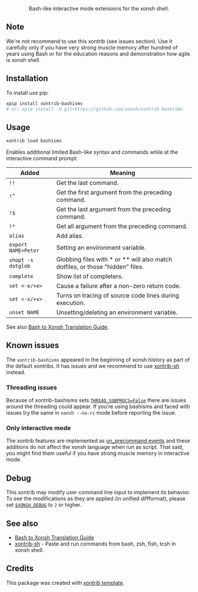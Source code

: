 <p align="center">
Bash-like interactive mode extensions for the xonsh shell.
</p>

## Note

We're not recommend to use this xontrib (see issues section). Use it carefully only if you have very strong muscle memory after hundred of years using Bash or for the education reasons and demonstration how agile is xonsh shell.

## Installation

To install use pip:

```bash
xpip install xontrib-bashisms
# or: xpip install -U git+https://github.com/xonsh/xontrib-bashisms
```

## Usage
```bash
xontrib load bashisms
```

Enables additional limited Bash-like syntax and commands while at the interactive command prompt:

| Added  | Meaning  |
|---|---|
| `!!`  | Get the last command.  |
| `!^`  | Get the first argument from the preceding command.  |
| `!$`  | Get the last argument from the preceding command.  |
| `!*`  | Get all argument from the preceding command.  |
| `alias`  | Add alias.  |
| `export NAME=Peter`  | Setting an environment variable.  |
| `shopt -s dotglob`  | Globbing files with * or ** will also match dotfiles, or those "hidden" files.  |
| `complete`  | Show list of completers.  |
| `set <-e/+e>`  |  Cause a failure after a non-zero return code.  |
| `set <-x/+x>` | Turns on tracing of source code lines during execution. |
| `unset NAME`  | Unsetting/deleting an environment variable.  |

See also [Bash to Xonsh Translation Guide](https://xon.sh/bash_to_xsh.html).

## Known issues

The `xontrib-bashisms` appeared in the beginning of xonsh history as part of the default xontribs. It has issues and we recommend to use [xontrib-sh](https://github.com/anki-code/xontrib-sh) instead.

### Threading issues

Because of xontrib-bashisms sets [`THREAD_SUBPROCS=False`](https://xon.sh/envvars.html#thread-subprocs) there are issues around the threading could appear. If you're using bashisms and faced with issues try the same in `xonsh --no-rc` mode before reporting the issue.

### Only interactive mode

The xontrib features are implemented as [on_precommand events](https://xon.sh/events.html#on-precommand) and
these additions do not affect the xonsh language when run as script.
That said, you might find them useful if you have strong muscle memory in interactive mode.

## Debug

This xontrib may modify user command line input to implement its behavior.
To see the modifications as they are applied (in unified diffformat), please set [`$XONSH_DEBUG`](https://xon.sh/envvars.html#xonsh-debug) to `2` or higher.

## See also

* [Bash to Xonsh Translation Guide](https://xon.sh/bash_to_xsh.html)
* [xontrib-sh](https://github.com/anki-code/xontrib-sh) - Paste and run commands from bash, zsh, fish, tcsh in xonsh shell.

## Credits

This package was created with [xontrib template](https://github.com/xonsh/xontrib-template).
